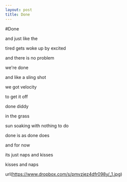 ```yaml
---
layout: post
title: Done
---
```



#Done

and just like the

  tired gets woke up by excited

  and there is no problem

  we're done

  and like a sling shot

  we got velocity

  to get it off

  done diddy

  in the grass

  sun soaking with nothing to do

  done is as done does

  and for now

  its just naps and kisses

  kisses and naps

url(https://www.dropbox.com/s/pmvzjez4dfr098y/_1.jpg)
